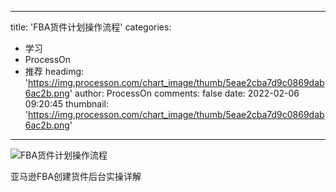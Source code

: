 
---
title: 'FBA货件计划操作流程'
categories: 
 - 学习
 - ProcessOn
 - 推荐
headimg: 'https://img.processon.com/chart_image/thumb/5eae2cba7d9c0869dab6ac2b.png'
author: ProcessOn
comments: false
date: 2022-02-06 09:20:45
thumbnail: 'https://img.processon.com/chart_image/thumb/5eae2cba7d9c0869dab6ac2b.png'
---

<div>   
<img class="thumb" alt="FBA货件计划操作流程" src="https://img.processon.com/chart_image/thumb/5eae2cba7d9c0869dab6ac2b.png" referrerpolicy="no-referrer">
<p>亚马逊FBA创建货件后台实操详解</p>  
</div>
            